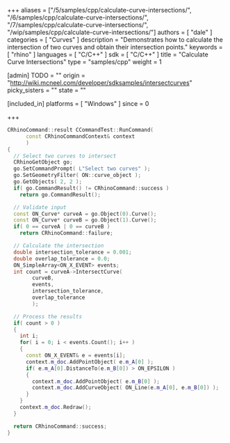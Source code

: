 +++
aliases = ["/5/samples/cpp/calculate-curve-intersections/", "/6/samples/cpp/calculate-curve-intersections/", "/7/samples/cpp/calculate-curve-intersections/", "/wip/samples/cpp/calculate-curve-intersections/"]
authors = [ "dale" ]
categories = [ "Curves" ]
description = "Demonstrates how to calculate the intersection of two curves and obtain their intersection points."
keywords = [ "rhino" ]
languages = [ "C/C++" ]
sdk = [ "C/C++" ]
title = "Calculate Curve Intersections"
type = "samples/cpp"
weight = 1

[admin]
TODO = ""
origin = "http://wiki.mcneel.com/developer/sdksamples/intersectcurves"
picky_sisters = ""
state = ""

[included_in]
platforms = [ "Windows" ]
since = 0

+++

```cpp
CRhinoCommand::result CCommandTest::RunCommand(
      const CRhinoCommandContext& context
      )
{
  // Select two curves to intersect
  CRhinoGetObject go;
  go.SetCommandPrompt( L"Select two curves" );
  go.SetGeometryFilter( ON::curve_object );
  go.GetObjects( 2, 2 );
  if( go.CommandResult() != CRhinoCommand::success )
    return go.CommandResult();

  // Validate input
  const ON_Curve* curveA = go.Object(0).Curve();
  const ON_Curve* curveB = go.Object(1).Curve();
  if( 0 == curveA | 0 == curveB )
    return CRhinoCommand::failure;

  // Calculate the intersection
  double intersection_tolerance = 0.001;
  double overlap_tolerance = 0.0;
  ON_SimpleArray<ON_X_EVENT> events;
  int count = curveA->IntersectCurve(
        curveB,
        events,
        intersection_tolerance,
        overlap_tolerance
        );

  // Process the results
  if( count > 0 )
  {
    int i;
    for( i = 0; i < events.Count(); i++ )
    {
      const ON_X_EVENT& e = events[i];
      context.m_doc.AddPointObject( e.m_A[0] );
      if( e.m_A[0].DistanceTo(e.m_B[0]) > ON_EPSILON )
      {
        context.m_doc.AddPointObject( e.m_B[0] );
        context.m_doc.AddCurveObject( ON_Line(e.m_A[0], e.m_B[0]) );
      }
    }
    context.m_doc.Redraw();
  }

  return CRhinoCommand::success;
}
```
